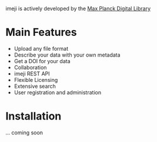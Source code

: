 imeji is actively developed by the [Max Planck Digital Library](http://mpdl.mpg.de)

# Main Features

* Upload any file format
* Describe your data with your own metadata
* Get a DOI for your data
* Collaboration
* imeji REST API
* Flexible Licensing
* Extensive search
* User registration and administration

# Installation
... coming soon






